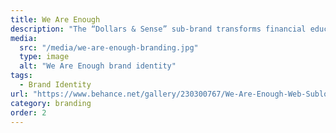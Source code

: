 ```yaml
---
title: We Are Enough
description: "The “Dollars & Sense” sub-brand transforms financial education into an accessible, empowering journey. With playful yet intelligent visuals, it merges money (“dollars”) and insight (“sense”) into one cohesive symbol. The “Northstar” platform expands this ecosystem—guiding women toward investments in women-led ventures that align with their budget, values, and ambitions."
media:
  src: "/media/we-are-enough-branding.jpg"
  type: image
  alt: "We Are Enough brand identity"
tags:
  - Brand Identity
url: "https://www.behance.net/gallery/230300767/We-Are-Enough-Web-Sublogo-Redesign"
category: branding
order: 2
---
```

